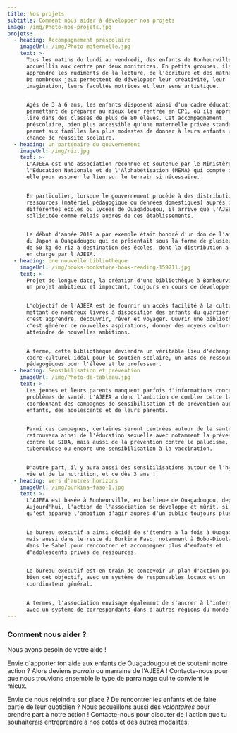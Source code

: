 ```yaml
---
title: Nos projets
subtitle: Comment nous aider à développer nos projets
image: /img/Photo-nos-projets.jpg
projets:
  - heading: Accompagnement préscolaire
    imageUrl: /img/Photo-maternelle.jpg
    text: >-
      Tous les matins du lundi au vendredi, des enfants de Bonheurville sont
      accueillis aux centre par deux monitrices. En petits groupes, ils vont
      apprendre les rudiments de la lecture, de l'écriture et des mathématiques.
      De nombreux jeux permettent de développer leur créativité, leur
      imagination, leurs facultés motrices et leur sens artistique.


      Âgés de 3 à 6 ans, les enfants disposent ainsi d'un cadre éducatif
      permettant de préparer au mieux leur rentrée en CP1, où ils apprendront à
      lire dans des classes de plus de 80 élèves. Cet accompagnement
      préscolaire, bien plus accessible qu'une maternelle privée standard,
      permet aux familles les plus modestes de donner à leurs enfants une réelle
      chance de réussite scolaire.
  - heading: Un partenaire du gouvernement
    imageUrl: /img/riz.jpg
    text: >-
      L'AJEEA est une association reconnue et soutenue par le Ministère de
      l'Education Nationale et de l'Alphabétisation (MENA) qui compte donc sur
      elle pour assurer le lien sur le terrain si nécessaire.


      En particulier, lorsque le gouvernement procède à des distributions de
      ressources (matériel pédagogique ou denrées domestiques) auprès de
      différentes écoles ou lycées de Ouagadougou, il arrive que l'AJEEA soit
      sollicitée comme relais auprès de ces établissements.


      Le début d'année 2019 a par exemple était honoré d'un don de l'ambassade
      du Japon à Ouagadougou qui se présentait sous la forme de plusieurs sacs
      de 50 kg de riz à destination des écoles, dont la distribution a été prise
      en charge par l'AJEEA.
  - heading: Une nouvelle bibliothèque
    imageUrl: /img/books-bookstore-book-reading-159711.jpg
    text: >-
      Projet de longue date, la création d'une bibliothèque à Bonheurville est
      un projet ambitieux et impactant, toujours en cours de développement.


      L'objectif de l'AJEEA est de fournir un accès facilité à la culture en
      mettant de nombreux livres à disposition des enfants du quartier. Lire,
      c'est apprendre, découvrir, rêver et voyager. Ouvrir une bibliothèque,
      c'est générer de nouvelles aspirations, donner des moyens culturels pour
      atteindre de nouvelles ambitions.


      A terme, cette bibliothèque deviendra un véritable lieu d'échange, un
      cadre culturel idéal pour le soutien scolaire, un amas de ressources
      pédagogiques pour l'élève et le professeur.
  - heading: Sensibilisation et prévention
    imageUrl: /img/Photo-de-tableau.jpg
    text: >-
      Les jeunes et leurs parents manquent parfois d'informations concernant les
      problèmes de santé. L'AJEEA a donc l'ambition de combler cette lacune en
      coordonnant des campagnes de sensibilisation et de prévention auprès des
      enfants, des adolescents et de leurs parents.


      Parmi ces campagnes, certaines seront centrées autour de la santé. On
      retrouvera ainsi de l'éducation sexuelle avec notamment la prévention
      contre le SIDA, mais aussi de la prévention contre le paludisme, la
      tuberculose ou encore une sensibilisation à la vaccination.


      D'autre part, il y aura aussi des sensibilisations autour de l'hygiène de
      vie et de la nutrition, et ce dès 3 ans !
  - heading: Vers d'autres horizons
    imageUrl: /img/burkina-faso-1.jpg
    text: >-
      L'AJEEA est basée à Bonheurville, en banlieue de Ouagadougou, depuis 2013.
      Aujourd'hui, l'action de l'association se développe et mûrit, si bien
      qu'est apparue l'ambition d'agir auprès d'un public toujours plus large.


      Le bureau exécutif a ainsi décidé de s'étendre à la fois à Ouagadougou,
      mais aussi dans le reste du Burkina Faso, notamment à Bobo-Dioulasso et
      dans le Sahel pour rencontrer et accompagner plus d'enfants et
      d'adolescents privés de ressources.


      Le bureau exécutif est en train de concevoir un plan d'action pour mener à
      bien cet objectif, avec un système de responsables locaux et un
      coordinateur général.


      A termes, l'association envisage également de s'ancrer à l'international
      avec un système de correspondants dans d'autres régions du monde.
---
```

### Comment nous aider ?

Nous avons besoin de votre aide !

Envie d'apporter ton aide aux enfants de Ouagadougou et de soutenir notre action ? Alors deviens _parrain_ ou marraine de l'AJEEA ! Contacte-nous pour que nous trouvions ensemble le type de parrainage qui te convient le mieux.

Envie de nous rejoindre sur place ? De rencontrer les enfants et de faire partie de leur quotidien ? Nous accueillons aussi des _volontaires_ pour prendre part à notre action ! Contacte-nous pour discuter de l'action que tu souhaiterais entreprendre à nos côtés et des autres modalités.
